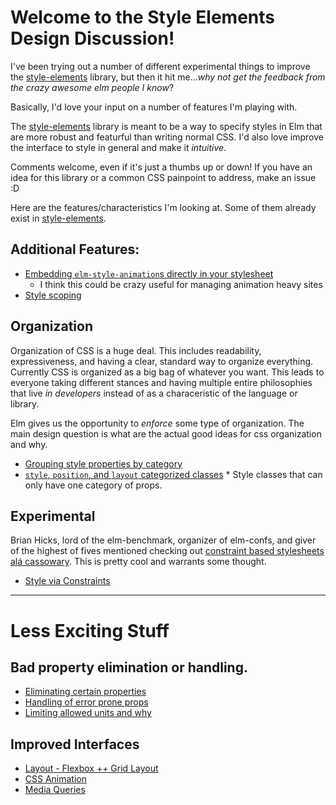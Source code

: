 # Welcome to the Style Elements Design Discussion!

I've been trying out a number of different experimental things to improve the [style-elements](https://github.com/mdgriffith/style-elements) library, but then it hit me..._why not get the feedback from the crazy awesome elm people I know_?

Basically, I'd love your input on a number of features I'm playing with.

The [style-elements](https://github.com/mdgriffith/style-elements) library is meant to be a way to specify styles in Elm that are more robust and featurful than writing normal CSS.  I'd also love improve the interface to style in general and make it _intuitive_.

Comments welcome, even if it's just a thumbs up or down!  If you have an idea for this library or a common CSS painpoint to address, make an issue :D

Here are the features/characteristics I'm looking at.  Some of them already exist in [style-elements](https://github.com/mdgriffith/style-elements).  

## Additional Features:

  * [Embedding `elm-style-animation`s directly in your stylesheet](https://github.com/mdgriffith/style-elements-design-discussion/issues/7)
    * I think this could be crazy useful for managing animation heavy sites
  * [Style scoping](https://github.com/mdgriffith/style-elements-design-discussion/issues/8)


## Organization

Organization of CSS is a huge deal.  This includes readability, expressiveness, and having a clear, standard way to organize everything.
Currently CSS is organized as a big bag of whatever you want.  This leads to everyone taking different stances and having multiple entire philosophies that live _in developers_ instead of as a characeristic of the language or library.

Elm gives us the opportunity to _enforce_ some type of organization.  The main design question is what are the actual good ideas for css organization and why.

  * [Grouping style properties by category](https://github.com/mdgriffith/style-elements-design-discussion/issues/9)
  * [`style`, `position`, and `layout` categorized classes](https://github.com/mdgriffith/style-elements-design-discussion/issues/10)
        * Style classes that can only have one category of props.

## Experimental

Brian Hicks, lord of the elm-benchmark, organizer of elm-confs, and giver of the highest of fives mentioned checking out [constraint based stylesheets alá cassowary](http://gridstylesheets.org/guides/ccss/).  This is pretty cool and warrants some thought.

  * [Style via Constraints](https://github.com/mdgriffith/style-elements-design-discussion/issues/11)

----

# Less Exciting Stuff

## Bad property elimination or handling.

  * [Eliminating certain properties](https://github.com/mdgriffith/style-elements-design-discussion/issues/1)
  * [Handling of error prone props](https://github.com/mdgriffith/style-elements-design-discussion/issues/2)
  * [Limiting allowed units and why](https://github.com/mdgriffith/style-elements-design-discussion/issues/3)

## Improved Interfaces

  * [Layout - Flexbox ++ Grid Layout](https://github.com/mdgriffith/style-elements-design-discussion/issues/4)
  * [CSS Animation](https://github.com/mdgriffith/style-elements-design-discussion/issues/5)
  * [Media Queries](https://github.com/mdgriffith/style-elements-design-discussion/issues/6)
